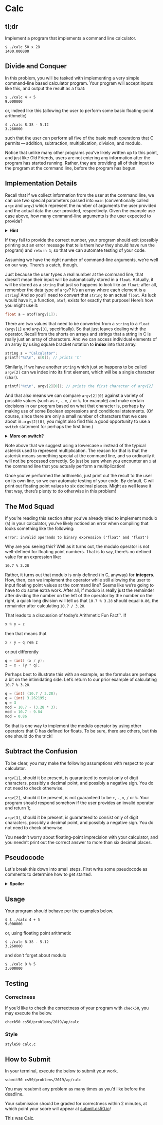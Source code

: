 # Calc

## tl;dr

Implement a program that implements a command line calculator.

```
$ ./calc 50 x 28
1400.000000
```

## Divide and Conquer
In this problem, you will be tasked with implementing a very simple command-line based calculator program. Your program will accept inputs like this, and output the result as a float:

```
$ ./calc 4 + 5
9.000000
```

or, indeed like this (allowing the user to perform some basic floating-point arithmetic)

```
$ ./calc 8.38 - 5.12
3.260000
```
such that the user can perform all five of the basic math operations that C permits — addition, subtraction, multiplication, division, and modulo.

Notice that unlike many other programs you’ve likely written up to this point, and just like Old Friends, users are not entering any information after the program has started running. Rather, they are providing all of their input to the program at the command line, before the program has begun.

## Implementation Details

Recall that if we collect information from the user at the command line, we can use two special parameters passed into `main` (conventionally called `argc` and `argv`) which represent the number of arguments the user provided and the actual data the user provided, respectively. Given the example use case above, how many command-line arguments is the user expected to provide?

<details>
  <summary>
    <span style="font-weight: bold;">
    Hint
    </span>
  </summary>
<br>

<p>Remember the number of command-line arguments, <code>argc</code> is just the number of words (or words and numbers) entered at the command line, including the program name itself!</p>

</details>

If they fail to provide the correct number, your program should exit (possibly printing out an error message that tells them how they should have run the program) and `return 1`; so that we can automate testing of your code.

Assuming we have the right number of command-line arguments, we’re well on our way. There’s a catch, though.

Just because the user types a real number at the command line, that doesn’t mean their input will be automatically stored in a `float`. Actually, it will be stored as a `string` that just so happens to look like an `float`; after all, remember the data type of `argv`? It’s an array where each element is a `string`! And so you’ll need to convert that `string` to an actual `float`. As luck would have it, a function, `atof`, exists for exactly that purpose! Here’s how you might use it:

```c
float a = atof(argv[1]);
```

There are two values that need to be converted from a `string` to a `float` (`argv[1]` and `argv[3]`, specifically). So that just leaves dealing with the operator. Recall from the shorts on arrays and strings that a string in C is really just an array of characters. And we can access individual elements of an array by using square bracket notation to **index** into that array.

```c
string s = "Calculator";
printf("%c\n", s[0]); // prints 'C'
```

Similarly, if we have another `string` which just so happens to be called `argv[2]` can we index into its first element, which will be a single character (`char`).

```c
printf("%c\n", argv[2][0]); // prints the first character of argv[2]
```

And that also means we can compare `argv[2][0]` against a variety of possible values (such as `+`, `-`, `x`, `/` or `%`, for example) and make certain decisions in our program based on what that character is, perhaps by making use of some Boolean expressions and conditional statements. (Of course, since there are only a small number of characters that we care about in `argv[2][0]`, you might also find this a good opportunity to use a `switch` statement for perhaps the first time.)

<details>
  <summary>
    <span style="font-weight: bold;">
    More on switch?
    </span>
  </summary>
<br>
<p>Note that this is an old (but good!) video which uses an older version of the coding environment, and an older version of `get_int`. The input funtion you see in the video (`GetInt`) has been discontinued.</p>
  
<iframe width="560" height="315" src="https://www.youtube.com/embed/ch4I--dGpOM?si=nfL8CdPEDTB4H2BB" title="YouTube video player" frameborder="0" allow="accelerometer; autoplay; clipboard-write; encrypted-media; gyroscope; picture-in-picture; web-share" allowfullscreen></iframe>

</details>


Note above that we suggest using a lowercase `x` instead of the typical asterisk used to represent multiplication. The reason for that is that the asterisk means something special at the command line, and so ordinarily it will not be processed correctly. So just be sure when you encounter an `x` at the command line that you actually perform a multiplication!

Once you’ve performed the arithmetic, just print out the result to the user on its own line, so we can automate testing of your code. By default, C will print out floating point values to six decimal places. Might as well leave it that way, there’s plenty to do otherwise in this problem!


## The Mod Squad
If you’re reading this section after you’ve already tried to implement modulo (`%`) in your calculator, you’ve likely noticed an error when compiling that looks something like the following:

```
error: invalid operands to binary expression ('float' and 'float')
```

Why are you seeing this? Well as it turns out, the modulo operator is not well-defined for floating point numbers. That is to say, there’s no defined value for an expression like:

```
10.7 % 3.28
```

Rather, it turns out that modulo is only defined (in C, anyway) for **integers**. How, then, can we implement the operator while still allowing the user to input floating point values at the command line? Seems like we’re going to have to do some extra work. After all, if modulo is really just the remainder after dividing the number on the left of the operator by the number on the right, a quick long division will tell us that `10.7 % 3.28` should equal `0.86`, the remainder after calculating `10.7 / 3.28`.

That leads to a discussion of today’s Arithmetic Fun Fact™. If

```c
x % y = z
```
then that means that

```c
x / y = q rem z
```

or put differently

```c
q = (int) (x / y);
z = x - (y * q);
```

Perhaps best to illustrate this with an example, as the formulas are perhaps a bit on the intimidating side. Let’s return to our prior example of calculating `10.7 % 3.28`.

```c
q = (int) (10.7 / 3.28);
q = (int) 3.262195;
q = 3
mod = 10.7 - (3.28 * 3);
mod = 10.7 - 9.84
mod = 0.86
```

So that is one way to implement the modulo operator by using other operators that C has defined for floats. To be sure, there are others, but this one should do the trick!

## Subtract the Confusion
To be clear, you may make the following assumptions with respect to your calculator.

`argv[1]`, should it be present, is guaranteed to consist only of digit characters, possibly a decimal point, and possibly a negative sign. You do not need to check otherwise.

`argv[2]`, should it be present, is not guaranteed to be `+`, `-`, `x`, `/` or `%`. Your program should respond somehow if the user provides an invalid operator and return 1;.

`argv[3]`, should it be present, is guaranteed to consist only of digit characters, possibly a decimal point, and possibly a negative sign. You do not need to check otherwise.

You needn’t worry about floating-point imprecision with your calculator, and you needn’t print out the correct answer to more than six decimal places.


## Pseudocode

Let's break this down into small steps. First write some pseudocode as comments to determine how to get started.

<details>
  <summary>
    <span style="font-weight: bold;">
    Spoiler
    </span>
  </summary>
<br>

<p>Here are some suggestions!</p>
<ol>
  <li>Start out by checking for the correct number of command line arguments</li>
  <li>Save `argv[1]` as a float in a new float varialbe (i.e. `float a = atof(argv[1])`)</li>
  <li>Save the second numeric arguement (the 3 in the example above) in another float variable (possibly b)</li>
  <li>Save the first character in the operator (`argv[2][0]`) in a `char` for easy comparison (you can't easily compare two `strings` in C)</li>
  <li>Use an if...else statement (or a switch statement!) to determine which operator this `char` represents so you can perform the appropriate operation.</li>
  <li>Finally, print the output as a float. No need to control the number of decimal places.</li>
</ol>

</details>

<!--  
Remember the program works by typing in:

```
./calc 2 + 3
```

where `2` and `3` need to be converted from `strings` into two `floats`, and the operation, here `+`, could be not only `+` but also `-`, `x` (times), `/`, or `%` (modulo).

So:
-->


## Usage

Your program should behave per the examples below. 

```
$ $ ./calc 4 + 5
9.000000
```
or, using floating point arithmetic

```
$ ./calc 8.38 - 5.12
3.260000
```

and don't forget about modulo

```
$ ./calc 8 % 5
3.000000
```
## Testing

### Correctness
If you’d like to check the correctness of your program with `check50`, you may execute the below.

```
check50 cs50/problems/2019/ap/calc
```

### Style

```
style50 calc.c
```


## How to Submit

In your terminal, execute the below to submit your work.

```
submit50 cs50/problems/2019/ap/calc
```

You may resubmit any problem as many times as you’d like before the deadline.

Your submission should be graded for correctness within 2 minutes, at which point your score will appear at [submit.cs50.io](https://submit.cs50.io)!

This was Calc.
